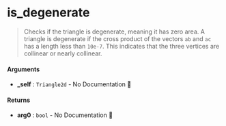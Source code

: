 # is\_degenerate

>  Checks if the triangle is degenerate, meaning it has zero area.
>  A triangle is degenerate if the cross product of the vectors `ab` and `ac` has a length less than `10e-7`.
>  This indicates that the three vertices are collinear or nearly collinear.

#### Arguments

- **\_self** : `Triangle2d` \- No Documentation 🚧

#### Returns

- **arg0** : `bool` \- No Documentation 🚧